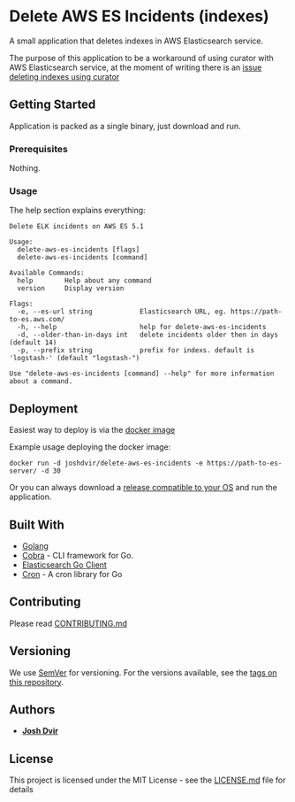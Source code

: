 # Delete AWS ES Incidents (indexes)

A small application that deletes indexes in AWS Elasticsearch service.

The purpose of this application to be a workaround of using curator with AWS Elasticsearch service, at the moment of writing there is an [issue deleting indexes using curator](https://www.elastic.co/guide/en/elasticsearch/client/curator/current/faq_aws_iam.html)

## Getting Started

Application is packed as a single binary, just download and run.

### Prerequisites

Nothing.

### Usage

The help section explains everything:

```
Delete ELK incidents on AWS ES 5.1

Usage:
  delete-aws-es-incidents [flags]
  delete-aws-es-incidents [command]

Available Commands:
  help        Help about any command
  version     Display version

Flags:
  -e, --es-url string            Elasticsearch URL, eg. https://path-to-es.aws.com/
  -h, --help                     help for delete-aws-es-incidents
  -d, --older-than-in-days int   delete incidents older then in days (default 14)
  -p, --prefix string            prefix for indexs. default is 'logstash-' (default "logstash-")

Use "delete-aws-es-incidents [command] --help" for more information about a command.
```

## Deployment

Easiest way to deploy is via the [docker image](https://hub.docker.com/r/joshdvir/delete-aws-es-incidents/)

Example usage deploying the docker image:

```
docker run -d joshdvir/delete-aws-es-incidents -e https://path-to-es-server/ -d 30
```

Or you can always download a [release compatible to your OS](https://github.com/devops-israel/delete-aws-es-incidents/releases) and run the application.

## Built With

* [Golang](https://golang.org/)
* [Cobra](https://github.com/spf13/cobra) - CLI framework for Go.
* [Elasticsearch Go Client](https://github.com/olivere/elastic)
* [Cron](https://github.com/robfig/cron) - A cron library for Go

## Contributing

Please read [CONTRIBUTING.md](CONTRIBUTING.md)

## Versioning

We use [SemVer](http://semver.org/) for versioning. For the versions available, see the [tags on this repository](https://github.com/devops-israel/delete-aws-es-incidents/tags).

## Authors

* [**Josh Dvir**](https://github.com/joshdvir)

## License

This project is licensed under the MIT License - see the [LICENSE.md](LICENSE.md) file for details
